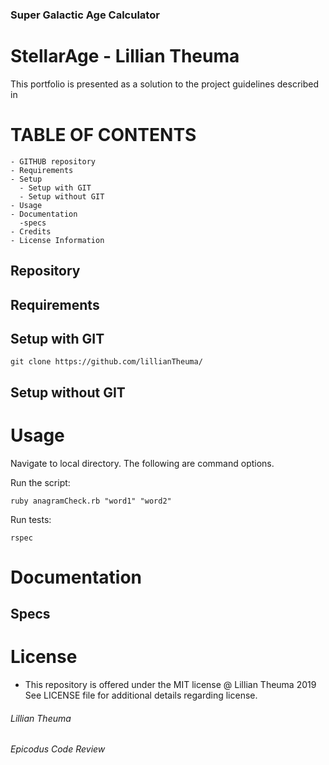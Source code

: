 ### Super Galactic Age Calculator

# StellarAge - Lillian Theuma
This portfolio is presented as a solution to the project guidelines described in

# TABLE OF CONTENTS
```
- GITHUB repository
- Requirements
- Setup
  - Setup with GIT
  - Setup without GIT
- Usage
- Documentation
  -specs
- Credits
- License Information
```
## Repository

## Requirements

## Setup with GIT


```
git clone https://github.com/lillianTheuma/
```

## Setup without GIT

# Usage
Navigate to local directory. The following are command options.

Run the script:

```
ruby anagramCheck.rb "word1" "word2"
```

Run tests:

```
rspec
```


# Documentation
## Specs


# License
* This repository is offered under the MIT license
@ Lillian Theuma 2019
See LICENSE file for additional details regarding license.

###### Lillian Theuma
###### Epicodus Code Review
